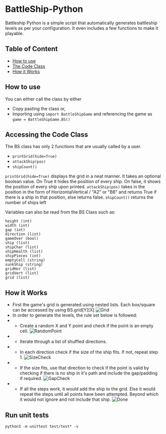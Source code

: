 # BattleShip-Python

Battleship Python is a simple script that automatically generates battleship levels as per your configuration. It even includes a few functions to make it playable.

## Table of Content
- [How to use](#how-to-use)
- [The Code Class](#accessing-the-code-class)
- [How it Works](#how-it-works)

## How to use
You can either call the class by either
- Copy pasting the class or,
- Importing using ```import BattleShipGame```
and referencing the game as ```game = BattleShipGame.BS()```


## Accessing the Code Class

The BS class has only 2 functions that are usually called by a user.
- ```printGrid(hide=True)```
- ```attackShip(pos)```
- ```shipCount()```

```printGrid(hide=True)``` displays the grid in a neat manner. It takes an optional boolean value. On True it hides the position of every ship. On false, it shows the position of every ship upon printed.
```attackShip(pos)``` takes in the position in the form of HorizontalVertical / "A2" or "B8" and returns True if there is a ship in that position, else returns false.
```shipCount()``` returns the number of ships left

Variables can also be read from the BS Class such as:
```
height (int)
width (int)
gap (int)
direction (list)
gameOver (bool)
ship (list)
shipChar (list)
shipHealth (list)
shipPieces (int)
emptyCell (string)
sunkShip (string)
gridHor (list)
gridVert (list)
grid (list)
```

## How it Works

- First the game's grid is generated using nested lists. Each box/square can be accessed by using BS.grid[Y][X]
 ![Grid](https://drive.google.com/uc?export=view&id=1xUQw9BmmyZPKnm4Vsp5A0Xbtx3vomxdC)
- In order to generate the levels, the rule set below is followed:
- - Create a random X and Y point and check if the point is an empty cell.
 ![RandomPoint](https://drive.google.com/uc?export=view&id=1SUcy-r_DToI3WyGk8fPksg35w5SIX8tR)
- - Iterate through a list of shuffled directions.
- - In each direction check if the size of the ship fits. If not, repeat step 1.
![SizeCheck](https://drive.google.com/uc?export=view&id=1UpRraxboFfMbADJ6QQ-sOWo6Uw5namcV)
- - If the size fits, use that direction to check if the point is valid by checking if there is no ship in it's path and include the gap/padding if required.
![GapCheck](https://drive.google.com/uc?export=view&id=12fhaJCTLdFIS8MHr8GDx4nrDxBwoZCcD)
- - If all the steps work, it would add the ship to the grid. Else it would repeat the steps until all points have been attempted. Beyond which it would not ignore and not include that ship.
![Done](https://drive.google.com/uc?export=view&id=1wvFFxwilDu4rfS0XGG1pV0FG6IdZAkc4)

## Run unit tests

```
python3 -m unittest test/test* -v
```
